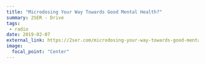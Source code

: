 ```yaml
---
title: "Microdosing Your Way Towards Good Mental Health?"
summary: 2SER - Drive
tags:
 - radio
date: 2019-02-07
external_link: https://2ser.com/microdosing-your-way-towards-good-mental-health/
image:
  focal_point: "Center"
---
```

